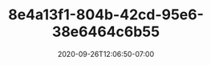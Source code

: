 ---
title: 8e4a13f1-804b-42cd-95e6-38e6464c6b55
date: 2020-09-26T12:06:50-07:00
draft: false
location: Green Mountain, WA
img_url: https://d17enza3bfujl8.cloudfront.net/8e4a13f1-804b-42cd-95e6-38e6464c6b55.jpg
original_fn: ""
tags:
- Green Mountain, WA
- trees
- landscapes

---